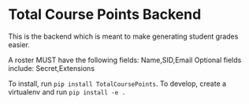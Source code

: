 # Total Course Points Backend

This is the backend which is meant to make generating student grades easier.

A roster MUST have the following fields:
Name,SID,Email
Optional fields include:
Secret,Extensions

To install, run `pip install TotalCoursePoints`. To develop, create a virtualenv and run `pip install -e .`